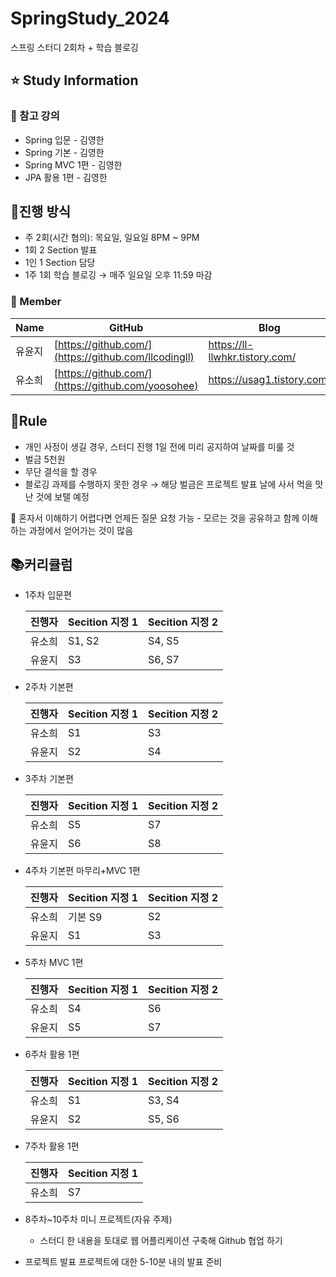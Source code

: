 # SpringStudy_2024
스프링 스터디 2회차 + 학습 블로깅

## ⭐ Study Information
### 🔴 참고 강의
- Spring 입문 - 김영한
- Spring 기본 - 김영한
- Spring MVC 1편 - 김영한
- JPA 활용 1편 - 김영한

## 📌진행 방식
- 주 2회(시간 협의): 목요일, 일요일 8PM ~ 9PM
- 1회 2 Section 발표
- 1인 1 Section 담당
- 1주 1회 학습 블로깅
→ 매주 일요일 오후 11:59 마감

### 👥 Member
| Name | GitHub | Blog | Role |
| --- | --- | --- | --- |
| 유윤지 | [https://github.com/](https://github.com/llcodingll) | https://ll-llwhkr.tistory.com/ | 리더 |
| 유소희 | [https://github.com/](https://github.com/yoosohee) | https://usag1.tistory.com/ | 멤버 |

## 🤙Rule

- 개인 사정이 생길 경우, 스터디 진행 1일 전에 미리 공지하여 날짜를 미룰 것
- 벌금 5천원
- 무단 결석을 할 경우
- 블로깅 과제를 수행하지 못한 경우
→ 해당 벌금은 프로젝트 발표 날에 사서 먹을 맛난 것에 보탤 예정

<aside>
🥕 혼자서 이해하기 어렵다면 언제든 질문 요청 가능
- 모르는 것을 공유하고 함께 이해하는 과정에서 얻어가는 것이 많음
</aside>


## 📚커리큘럼

- 1주차
    입문편
    
    | 진행자 | Secition 지정 1 | Secition 지정 2 |
    | --- | --- | --- |
    | 유소희 | S1, S2 | S4, S5 |
    | 유윤지 | S3 | S6, S7 |
  
- 2주차
    기본편
    
    | 진행자 | Secition 지정 1 | Secition 지정 2 |
    | --- | --- | --- |
    | 유소희 | S1 | S3 |
    | 유윤지 | S2 | S4 |
  
- 3주차
    기본편
    
    | 진행자 | Secition 지정 1 | Secition 지정 2 |
    | --- | --- | --- |
    | 유소희 | S5 | S7 |
    | 유윤지 | S6 | S8 |
  
- 4주차
    기본편 마무리+MVC 1편
    
    | 진행자 | Secition 지정 1 | Secition 지정 2 |
    | --- | --- | --- |
    | 유소희 | 기본 S9 | S2 |
    | 유윤지 | S1 | S3 |
  
- 5주차
    MVC 1편
    
    | 진행자 | Secition 지정 1 | Secition 지정 2 |
    | --- | --- | --- |
    | 유소희 | S4 | S6 |
    | 유윤지 | S5 | S7 |
  
- 6주차
    활용 1편
    
    | 진행자 | Secition 지정 1 | Secition 지정 2 |
    | --- | --- | --- |
    | 유소희 | S1 | S3, S4 |
    | 유윤지 | S2 | S5, S6 |
  
- 7주차
    활용 1편
    
    | 진행자 | Secition 지정 1 |
    | --- | --- |
    | 유소희 | S7 |
  
- 8주차~10주차
    미니 프로젝트(자유 주제)
    - 스터디 한 내용을 토대로 웹 어플리케이션 구축해 Github 협업 하기
    
- 프로젝트 발표
    프로젝트에 대한 5-10분 내의 발표 준비
